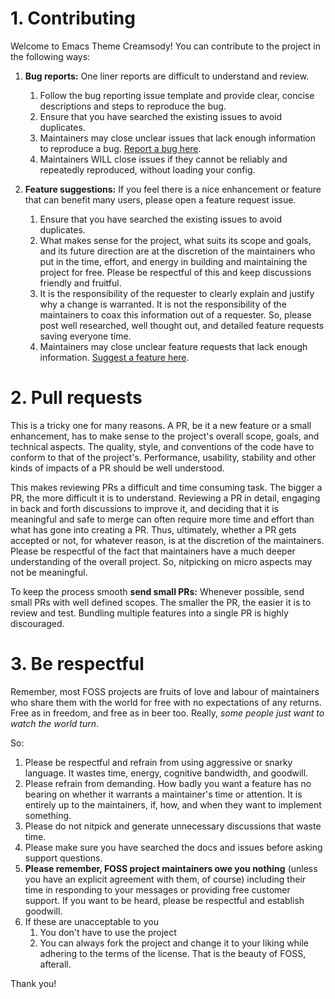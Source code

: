 # 1. Contributing

Welcome to Emacs Theme Creamsody! You can contribute to the project in the following ways:

1. **Bug reports:** One liner reports are difficult to understand and review.
	1. Follow the bug reporting issue template and provide clear, concise descriptions and steps to reproduce the bug.
	2. Ensure that you have searched the existing issues to avoid duplicates.
	3. Maintainers may close unclear issues that lack enough information to reproduce a bug. [Report a bug here](https://github.com/emacsfodder/emacs-theme-creamsody/issues/new?assignees=&labels=bug&template=bug_report.md).
    4. Maintainers WILL close issues if they cannot be reliably and repeatedly reproduced, without loading your config.

2. **Feature suggestions:** If you feel there is a nice enhancement or feature that can benefit many users, please open a feature request issue.
	1. Ensure that you have searched the existing issues to avoid duplicates.
	2. What makes sense for the project, what suits its scope and goals, and its future direction are at the discretion of the maintainers who put in the time, effort, and energy in building and maintaining the project for free. Please be respectful of this and keep discussions friendly and fruitful.
	3. It is the responsibility of the requester to clearly explain and justify why a change is warranted. It is not the responsibility of the maintainers to coax this information out of a requester. So, please post well researched, well thought out, and detailed feature requests saving everyone time.
	4. Maintainers may close unclear feature requests that lack enough information. [Suggest a feature here](https://github.com/emacsfodder/emacs-theme-creamsody/issues/new?assignees=&labels=enhancement&template=feature-or-change-request.md&title=).

# 2. Pull requests

This is a tricky one for many reasons. A PR, be it a new feature or a small enhancement, has to make sense to the project's overall scope, goals, and technical aspects. The quality, style, and conventions of the code have to conform to that of the project's. Performance, usability, stability and other kinds of impacts of a PR should be well understood.

This makes reviewing PRs a difficult and time consuming task. The bigger a PR, the more difficult it is to understand. Reviewing a PR in detail, engaging in back and forth discussions to improve it, and deciding that it is meaningful and safe to merge can often require more time and effort than what has gone into creating a PR. Thus, ultimately, whether a PR gets accepted or not, for whatever reason, is at the discretion of the maintainers. Please be respectful of the fact that maintainers have a much deeper understanding of the overall project. So, nitpicking on micro aspects may not be meaningful.

To keep the process smooth **send small PRs:** Whenever possible, send small PRs with well defined scopes. The smaller the PR, the easier it is to review and test. Bundling multiple features into a single PR is highly discouraged. 

# 3. Be respectful

Remember, most FOSS projects are fruits of love and labour of maintainers who share them with the world for free with no expectations of any returns. Free as in freedom, and free as in beer too. Really, *some people just want to watch the world turn*.

So:

1. Please be respectful and refrain from using aggressive or snarky language. It wastes time, energy, cognitive bandwidth, and goodwill.
2. Please refrain from demanding. How badly you want a feature has no bearing on whether it warrants a maintainer's time or attention. It is entirely up to the maintainers, if, how, and when they want to implement something.
3. Please do not nitpick and generate unnecessary discussions that waste time.
4. Please make sure you have searched the docs and issues before asking support questions.
5. **Please remember, FOSS project maintainers owe you nothing** (unless you have an explicit agreement with them, of course) including their time in responding to your messages or providing free customer support. If you want to be heard, please be respectful and establish goodwill.
6. If these are unacceptable to you 
   1. You don't have to use the project 
   2. You can always fork the project and change it to your liking while adhering to the terms of the license. That is the beauty of FOSS, afterall.

Thank you!
